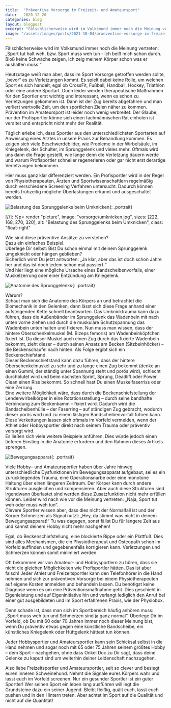 ```yaml
---
title:  "Präventive Vorsorge im Freizeit- und Amateursport"
date:   2020-12-20
categories: blog
layout: blogpost
excerpt: "Fälschlicherweise wird im Volksmund immer noch die Meinung vertreten: „Sport tut halt weh, bzw. Sport muss weh tun - ich beiß mich schon durch. Bloß keine Schwäche zeigen, ich zeig meinem Körper schon was er aushalten muss.“"
image: "/assets/images/posts/2021-10-04/praeventive-vorsorge-im-freizeit-und-amateursport.jpg"
---
```


Fälschlicherweise wird im Volksmund immer noch die Meinung vertreten: „Sport tut halt weh, bzw. Sport muss weh tun - ich beiß mich schon durch. Bloß keine Schwäche zeigen, ich zeig meinem Körper schon was er aushalten muss.“

Heutzutage weiß man aber, dass im Sport Vorsorge getroffen werden sollte, „bevor“ es zu Verletzungen kommt. Es spielt dabei keine Rolle, um welchen Sport es sich handelt, egal ob CrossFit, Fußball, Handball, Hockey, Triathlon oder eine andere Sportart. Doch leider werden therapeutische Maßnahmen für den Sportler erst wichtig und interessant, wenn es schon zu Verletzungen gekommen ist. Dann ist der Zug bereits abgefahren und man verliert wertvolle Zeit, um den sportlichen Zielen näher zu kommen. Prävention im Amateursport ist leider noch wenig verbreitet. Der Glaube, nur der Profisportler könne sich einen fachmännischen Rat einholen ist veraltet und entspricht nicht mehr der Realität.

Täglich erlebe ich, dass Sportler aus den unterschiedlichsten Sportarten auf Anweisung eines Arztes in unsere Praxis zur Behandlung kommen. Es zeigen sich viele Beschwerdebilder, wie Probleme in der Wirbelsäule, im Kniegelenk, der Schulter, im Sprunggelenk und vieles mehr.  Oftmals wird uns dann die Frage gestellt, wie lange denn die Verletzung dauern werde und warum Profisportler schneller regenerieren oder gar nicht erst derartige Verletzungen bekommen.

Hier muss ganz klar differenziert werden. Ein Profisportler wird in der Regel von Physiotherapeuten, Ärzten und Sportwissenschaftlern regelmäßig durch verschiedene Screening Verfahren untersucht. Dadurch können bereits frühzeitig mögliche Überlastungen erkannt und ausgeschaltet werden.

![Belastung des Sprunggelenks beim Umknicken](/assets/images/posts/2021-10-04/umknicken.jpg){: .portrait}


[//]: %p= render "picture", image: "vorsorge/umknicken.jpg", sizes: [222, 168, 270, 320], alt: "Belastung des Sprunggelenks beim Umknicken", class: "float-right"

Wie sind diese präventive Ansätze zu verstehen?\
Dazu ein einfaches Beispiel.\
Überlege Dir selbst: Bist Du schon einmal mit deinem Sprunggelenk umgeknickt oder hängen geblieben?\
Sicherlich wirst Du jetzt antworten: „Ja klar, aber das ist doch schon Jahre her und das ist doch jedem schon mal passiert.“\
Und hier liegt eine mögliche Ursache eines Bandscheibenvorfalls, einer Muskelzerrung oder einer Entzündung am Kniegelenk.

![Anatomie des Sprunggelenks](/assets/images/posts/2021-10-04/anatomie_sprunggelenk.jpg){: .portrait}

Warum?\
Schaut man sich die Anatomie des Körpers an und betrachtet die Biomechanik in den Gelenken, dann lässt sich diese Frage anhand einer aufsteigenden Kette schnell beantworten. Das Umknicktrauma kann dazu führen, dass die Außenbänder im Sprunggelenk das Wadenbein mit nach unten vorne ziehen und durch die muskuläre Schutzspannung das Wadenbein unten halten und fixieren. Nun muss man wissen, dass der hintere Oberschenkelmuskel (M. Bizeps femoris) am Wadenbeinköpfchen fixiert ist. Da dieser Muskel auch einen Zug durch das fixierte Wadenbein bekommt, zieht dieser – durch seinen Ansatz am Becken (Sitzbeinhöcker) – die Beckenschaufel nach hinten. Als Folge ergibt sich ein Beckenschiefstand.\
Dieser Beckenschiefstand kann dazu führen, dass der hintere Oberschenkelmuskel zu sehr und zu lange einen Zug bekommt (denke an einen Gummi, der ständig unter Spannung steht und porös wird), schlecht durchblutet wird und beim nächsten Sprint, Sprung, Deadlift oder Power Clean einen Riss bekommt. So schnell hast Du einen Muskelfaserriss oder eine Zerrung.\
Eine weitere Möglichkeit wäre, dass durch die Beckenschiefstellung der Lendenwirbelkörper in eine Rotationsstellung – durch seine bandhafte Verbindung zum Beckenkamm – fixiert wird. Dadurch wird die Bandscheibenhülle – der Faserring – auf ständigen Zug gebracht, wodurch dieser porös wird und zu einem lästigen Bandscheibenvorfall führen kann.\
Diese Verkettungen lassen sich oftmals im Vorfeld vermeiden, wenn der Athlet oder Hobbysportler direkt nach seinem Trauma oder präventiv versorgt wird.\
Es ließen sich viele weitere Beispiele anführen. Dies würde jedoch einen tieferen Einstieg in die Anatomie erfordern und den Rahmen dieses Artikels sprengen.

![Bewegungsapparat](/assets/images/posts/2021-10-04/bewegungsapparat.jpg){: .portrait}


Viele Hobby– und Amateursportler haben über Jahre hinweg unterschiedliche Dysfunktionen im Bewegungsapparat aufgebaut, sei es ein zurückliegendes Trauma, eine Operationsnarbe oder eine monotone Haltung über einen längeren Zeitraum. Der Körper kann durch andere Strukturen ausgleichen und kompensieren. Aber auch diese Strukturen sind irgendwann überlastet sind werden diese Zusatzfunktion nicht mehr erfüllen können. Leider wird nach wie vor die Meinung vertreten: „Naja, Sport tut weh oder muss weh tun“.\
Clevere Sportler wissen aber, dass dies nicht der Normalfall ist und der Körper Schmerzen als Signal nutzt: „Hey, da stimmt was nicht in deinem Bewegungsapparat!“ Tu was dagegen, sonst fällst Du für längere Zeit aus und kannst deinem Hobby nicht mehr nachgehen!

Egal, ob Beckenschiefstellung, eine blockierte Rippe oder ein Plattfuß. Dies sind alles Mechanismen, die ein Physiotherapeut und Osteopath schon im Vorfeld auffinden und ge­ge­be­nen­falls korrigieren kann. Verletzungen und Schmerzen können somit minimiert werden.

Oft bekommen wir von Amateur– und Hobbysportlern zu hören, dass sie nicht die gleichen Möglichkeiten wie Profisportler hätten. Das ist aber falsch! Jeder Athlet und Freizeitsportler kann den Telefonhörer in die Hand nehmen und sich zur präventiven Vorsorge bei einem Physiotherapeuten auf eigene Kosten anmelden und behandeln lassen. Du benötigst keine Diagnose wenn es um eine Präventionsmaßnahme geht. Dies geschieht in Eigenleistung und auf Eigeninitiative hin und verlangt lediglich den Anruf bei einer gut ausgebildeten und im Sport erfahrenen Praxis, wie der Physiobox.

Denn schade ist, dass man sich im Sportbereich häufig anhören muss: „Sport muss weh tun und Schmerzen sind ja ganz normal“. Überlege Dir im Vorfeld, ob Du mit 60 oder 70 Jahren immer noch dieser Meinung bist, wenn Du präventiv etwas gegen eine künstliche Bandscheibe, ein künstliches Kniegelenk oder Hüftgelenk hättest tun können.

Jeder Hobbysportler und Amateursportler kann sein Schicksal selbst in die Hand nehmen und sogar noch mit 65 oder 75 Jahren seinem größtes Hobby – dem Sport – nachgehen, ohne dass Onkel Doc zu Dir sagt, dass deine Gelenke zu kaputt sind um weiterhin deiner Leidenschaft nachzugehen.

Also liebe Freizeitsportler und Amateursportler, seit so clever und besiegt euren inneren Schweinehund. Nehmt die Signale eures Körpers wahr und lasst euch im Vorfeld screenen. Nur ein gesunder Sportler ist ein guter Sportler! Wer seinen Sport ein leben lang ausführen will legt die Grundsteine dazu ein seiner Jugend. Bleibt fleißig, quält euch, lasst euch pushen und in den Hintern treten. Aber achtet im Sport auf die Qualität und nicht auf die Quantität!
